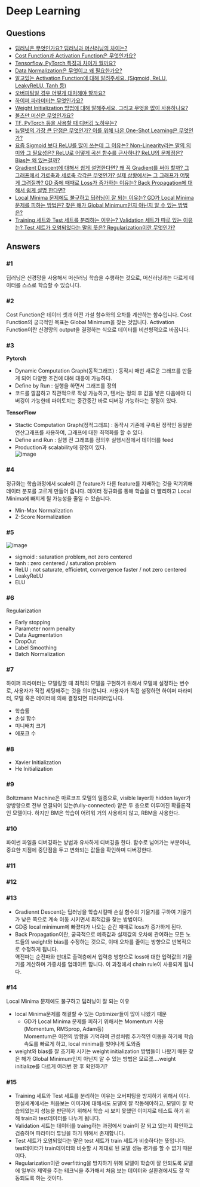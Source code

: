 # Deep Learning
## Questions  
* [딥러닝은 무엇인가요? 딥러닝과 머신러닝의 차이는?](#1)  
* [Cost Function과 Activation Function은 무엇인가요?](#2)  
* [Tensorflow, PyTorch 특징과 차이가 뭘까요?](#3)  
* [Data Normalization은 무엇이고 왜 필요한가요?](#4)  
* [알고있는 Activation Function에 대해 알려주세요. (Sigmoid, ReLU, LeakyReLU, Tanh 등)](#5)
* [오버피팅일 경우 어떻게 대처해야 할까요?](#6)
* [하이퍼 파라미터는 무엇인가요?](#7)
* [Weight Initialization 방법에 대해 말해주세요. 그리고 무엇을 많이 사용하나요?](#8)
* [볼츠만 머신은 무엇인가요?](#9)
* [TF, PyTorch 등을 사용할 때 디버깅 노하우는?](#10)
* [뉴럴넷의 가장 큰 단점은 무엇인가? 이를 위해 나온 One-Shot Learning은 무엇인가?](#11)
* [요즘 Sigmoid 보다 ReLU를 많이 쓰는데 그 이유는?
    Non-Linearity라는 말의 의미와 그 필요성은?
    ReLU로 어떻게 곡선 함수를 근사하나?
    ReLU의 문제점은?
    Bias는 왜 있는걸까?](#12)
* [Gradient Descent에 대해서 쉽게 설명한다면?
    왜 꼭 Gradient를 써야 할까? 그 그래프에서 가로축과 세로축 각각은 무엇인가? 실제 상황에서는 그 그래프가 어떻게 그려질까?
    GD 중에 때때로 Loss가 증가하는 이유는?
    Back Propagation에 대해서 쉽게 설명 한다면?](#13)
* [Local Minima 문제에도 불구하고 딥러닝이 잘 되는 이유는?
    GD가 Local Minima 문제를 피하는 방법은?
    찾은 해가 Global Minimum인지 아닌지 알 수 있는 방법은?](#14)
* [Training 세트와 Test 세트를 분리하는 이유는?
    Validation 세트가 따로 있는 이유는?
    Test 세트가 오염되었다는 말의 뜻은?
    Regularization이란 무엇인가?](#15)


## Answers  
### #1
딥러닝은 신경망을 사용해서 머신러닝 학습을 수행하는 것으로, 머신러닝과는 다르게 데이터를 스스로 학습할 수 있습니다.  

### #2
Cost Function은 데이터 셋과 어떤 가설 함수와의 오차를 계산하는 함수입니다. Cost Function의 궁극적인 목표는 Global Minimum을 찾는 것입니다. Activation Function이란 신경망의 output을 결정하는 식으로 데이터를 비선형적으로 바꿉니다.  

### #3
**Pytorch**
- Dynamic Computation Graph(동적그래프) : 동작시 매번 새로운 그래프를 만들게 되어 다양한 조건에 대해 대응이 가능하다.  
- Define by Run : 실행을 하면서 그래프를 정의  
- 코드를 깔끔하고 직관적으로 작성 가능하고, 텐서는 정의 후 값을 넣은 다음에야 디버깅이 가능한데 파이토치는 중간중간 바로 디버깅 가능하다는 장점이 있다.   
  
**TensorFlow**
- Stactic Computation Graph(정적그래프) : 동작시 기존에 구축된 정적인 동일한 연산그래프를 사용하여, 그래프에 대한 최적화를 할 수 있다. 
- Define and Run : 실행 전 그래프를 정의후 실행시점에서 데이터를 feed  
- Production과 scalability에 장점이 있다.  
![image](https://user-images.githubusercontent.com/49435163/134613605-ad0b6bbd-fa19-482c-82ac-fc7b7b58db77.png)

### #4
정규화는 학습과정에서 scale이 큰 feature가 다른 feature를 지배하는 것을 막기위해 데이터 분포를 고르게 만들어 줍니다. 데이터 정규화를 통해 학습을 더 빨리하고 Local Minima에 빠지게 될 가능성을 줄일 수 있습니다.   
- Min-Max Normalization  
- Z-Score Normalization  

### #5

![image](https://user-images.githubusercontent.com/49435163/137356616-916ba810-2ba8-4a61-9f2c-defc32ac8e08.png)  

- sigmoid : saturation problem, not zero centered  
- tanh : zero centered / saturation problem  
- ReLU : not saturate, efficietnt, convergence faster / not zero centered  
- LeakyReLU 
- ELU  

### #6
Regularization  
- Early stopping  
- Parameter norm penalty  
- Data Augmentation  
- DropOut  
- Label Smoothing  
- Batch Normalization  
 
### #7
하이퍼 파라미터는 모델링할 때 최적의 모델을 구현하기 위해서 모델에 설정하는 변수로, 사용자가 직접 세팅해주는 것을 의미합니다. 사용자가 직접 설정하면 하이퍼 파라미터, 모델 혹은 데이터에 의해 결정되면 파라미터입니다.  
- 학습률  
- 손실 함수  
- 미니배치 크기  
- 에포크 수  

### #8
- Xavier Initialization  
- He Initialization  
  
### #9
Boltzmann Machine은 마르코프 모델의 일종으로, visible layer와 hidden layer가 양방향으로 전부 연결되어 있는(fully-connected) 얕은 두 층으로 이루어진 확률론적인 모델이다. 하지만 BM은 학습이 어려워 거의 사용하지 않고, RBM을 사용한다.  

### #10
파이썬 파일을 디버깅하는 방법과 유사하게 디버깅을 한다. 함수로 넘어가는 부분이나, 중요한 지점에 중단점을 두고 변화되는 값들을 확인하며 디버깅한다.   

### #11

### #12

### #13  
- Gradiennt Descent는 딥러닝을 학습시킬때 손실 함수의 기울기를 구하여 기울기가 낮은 쪽으로 계속 이동 시키면서 최적값을 찾는 방법이다.   
- GD중 local minimum에 빠졌다가 나오는 순간 때때로 loss가 증가하게 된다.  
- Back Propagation이란, 궁극적으로 예측값과 실제값의 오차에 관여하는 모든 노드들의 weight와 bias를 수정하는 것으로, 이때 오차를 줄이는 방향으로 반복적으로 수정하게 됩니다.   
역전파는 순전파와 반대로 출력층에서 입력층 방향으로 loss애 대한 입력값의 기울기를 계산하며 가중치를 업데이트 합니다. 이 과정에서 chain rule이 사용되게 됩니다.   

### #14
Local Minima 문제에도 불구하고 딥러닝이 잘 되는 이유
- local Minima문제를 해결할 수 있는 Optimizer들이 많이 나왔기 때문
  - GD가 Local Minima 문제를 피하기 위해서는 Momentum 사용(Momentum, RMSprop, Adam등)  
  Momentum은 이전의 방향을 기억하여 관성처럼 추가적인 이동을 하기에 학습속도를 빠르게 하고, local minima를 벗어나게 도와줌
- weight와 bias를 잘 초기화 시키는 weight initialization 방법들이 나왔기 때문
찾은 해가 Global Minimum인지 아닌지 알 수 있는 방법은 모르겠....weight initialize를 다르게 여러번 한 후 확인하기?
### #15
- Training 세트와 Test 세트를 분리하는 이유는 오버피팅을 방지하기 위해서 이다. 현실세계에서는 처음보는 이미지에 대해서도 모델이 잘 작동해야하고, 모델이 잘 학습되었는지 성능을 판단하기 위해서 학습 시 보지 못했던 이미지로 테스트 하기 위해 train과 test데이터를 나누게 됩니다. 
- Validation 세트는 데이터를 traing하는 과정에서 train이 잘 되고 있는지 확인하고 검증하며 파라미터 튜닝을 하기 위해서 존재합니다. 
- Test 세트가 오염되었다는 말은 test 세트가 train 세트가 비슷하다는 뜻입니다. test데이터가 train데이터와 비슷할 시 제대로 된 모델 성능 평가를 할 수 없기 때문이다. 
- Regularization이란 overfitting을 방지하기 위해 모델이 학습이 잘 안되도록 모델에 일부러 제약을 주는 테크닉을 추가해서 처음 보는 데이터와 실환경에서도 잘 작동되도록 하는 것이다. 